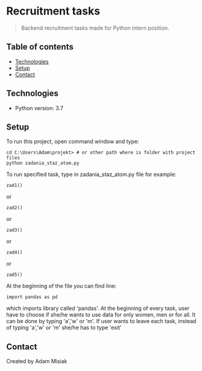 # Recruitment tasks
>Backend recruitment tasks made for Python intern position.

## Table of contents
* [Technologies](#technologies)
* [Setup](#setup)
* [Contact](#contact)

## Technologies
* Python version: 3.7


## Setup
To run this project, open command window and type:

```
cd C:\Users\Adam\projekt> # or other path where is folder with project files
python zadania_staz_atom.py
```
To run specified task, type in zadania_staz_atom.py file for example:
```
zad1()
```
or
```
zad2()
```
or
```
zad3()
```
or
```
zad4()
```
or
```
zad5()
```
At the beginning of the file you can find line:
```
import pandas as pd
```
which imports library called 'pandas'.
At the beginning of every task, user have to choose if she/he wants to use data for only women, men or for all. It can be done by typing 'a','w' or 'm'. If user wants to leave each task, instead of typing 'a','w' or 'm' she/he has to type 'exit'
## Contact
Created by Adam Misiak
